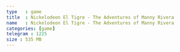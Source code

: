 ```yaml
---
type   : game
title  : Nickelodeon El Tigre - The Adventures of Manny Rivera
name   : Nickelodeon El Tigre - The Adventures of Manny Rivera
categories: [game]
telegram : 1225
size : 535 MB
---
```



